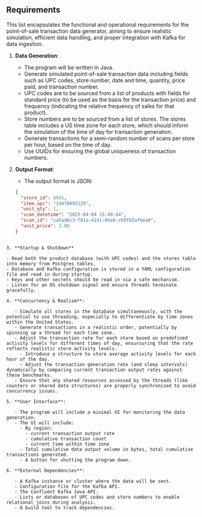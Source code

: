 ## Requirements

This list encapsulates the functional and operational requirements for the point-of-sale transaction data generator, aiming to ensure realistic simulation, efficient data handling, and proper integration with Kafka for data ingestion.

1. **Data Generation**:

   - The program will be written in Java.
   - Generate simulated point-of-sale transaction data including fields such as UPC codes, store number, date and time, quantity, price paid, and transaction number.
   - UPC codes are to be sourced from a list of products with fields for standard price (to be used as the basis for the transaction price) and frequency (indicating the relative frequency of sales for that product).
   - Store numbers are to be sourced from a list of stores. The stores table includes a US time zone for each store, which should inform the simulation of the time of day for transaction generation.
   - Generate transactions for a semi-random number of scans per store per hour, based on the time of day.
   - Use UUIDs for ensuring the global uniqueness of transaction numbers.

2. **Output Format**:

   - The output format is JSON:

   ```json
   {
     "store_id": 8941,
     "item_upc": "19470093129",
     "unit_qty": 1,
     "scan_datetime": "2025-04-04 15:48:44",
     "scan_id": "ca5ad6c3-f81a-4141-86e8-c69fb2af6ea0",
     "unit_price": 2.09
   }
   ```

```

3. **Startup & Shutdown**

- Read both the product database (with UPC codes) and the stores table into memory from Postgres tables.
- Database and Kafka configuration is stored in a YAML configuration file and read in during startup.
- Keys and other secrets should be read in via a safe mechanism.
- Listen for an OS shutdown signal and ensure threads terminate gracefully.

4. **Concurrency & Realism**:

   - Simulate all stores in the database simultaneously, with the potential to use threading, especially to differentiate by time zones within the United States.
   - Generate transactions in a realistic order, potentially by spinning up a thread for each time zone.
   - Adjust the transaction rate for each store based on predefined activity levels for different times of day, ensursuring that the rate reflects realistic store activity levels.
     - Introduce a structure to store average activity levels for each hour of the day.
     - Adjust the transaction generation rate (and sleep intervals) dynamically by comparing current transaction output rates against these benchmarks.
   - Ensure that any shared resources accessed by the threads (like counters or shared data structures) are properly synchronized to avoid concurrency issues.

5. **User Interface**:

   - The program will include a minimal UI for monitoring the data generation.
   - The UI will include:
     - By region:
       - current transaction output rate
       - cumulative transaction count
       - current time within time zone
     - Total cumulative data output volume in bytes, total cumulative transactions generated.
     - A button for shutting the program down.

6. **External Dependencies**:

   - A Kafka instance or cluster where the data will be sent.
   - Configuration file for the Kafka API.
   - The Confluent Kafka Java API.
   - Lists or databases of UPC codes and store numbers to enable relational joins during analysis.
   - A build tool to track dependencies.
```
